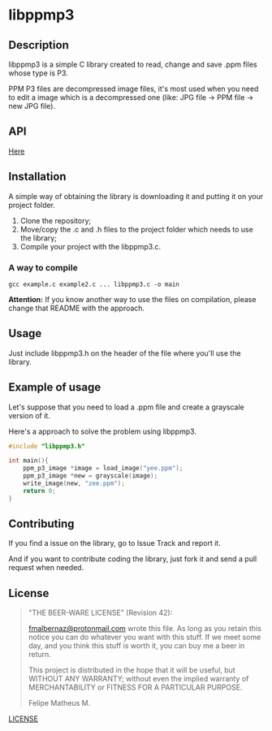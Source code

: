 # libppmp3

## Description

libppmp3 is a simple C library created to read, change and save .ppm files whose type is P3.

PPM P3 files are decompressed image files, it's most used when you need to edit a image which is a decompressed one (like: JPG file -> PPM file -> new JPG file).

## API

[Here](./API.md)

## Installation

A simple way of obtaining the library is downloading it and putting it on your project folder.

1. Clone the repository;
2. Move/copy the .c and .h files to the project folder which needs to use the library;
3. Compile your project with the libppmp3.c.

### A way to compile

```
gcc example.c example2.c ... libppmp3.c -o main
```

**Attention:** If you know another way to use the files on compilation, please change that README with the approach.

## Usage

Just include libppmp3.h on the header of the file where you'll use the library.


## Example of usage

Let's suppose that you need to load a .ppm file and create a grayscale version of it.

Here's a approach to solve the problem using libppmp3.

```c
#include "libppmp3.h"

int main(){
	ppm_p3_image *image = load_image("yee.ppm");
	ppm_p3_image *new = grayscale(image);
	write_image(new, "zee.ppm");
	return 0;
}
```

## Contributing

If you find a issue on the library, go to Issue Track and report it.

And if you want to contribute coding the library, just fork it and send a pull request when needed.


## License

>"THE BEER-WARE LICENSE" (Revision 42):
>
><fmalbernaz@protonmail.com> wrote this file. As long as you retain this notice you can do whatever you want with this stuff. If we meet some day, and you think this stuff is worth it, you can buy me a beer in return.
>
>This project is distributed in the hope that it will be useful, but WITHOUT ANY WARRANTY; without even the implied warranty of MERCHANTABILITY or FITNESS FOR A PARTICULAR PURPOSE.
>
>Felipe Matheus M.

[LICENSE](./LICENSE.md)
